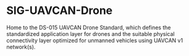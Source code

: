 # SIG-UAVCAN-Drone
Home to the DS-015 UAVCAN Drone Standard, which defines the standardized application layer for drones and the suitable physical connectivity layer optimized for unmanned vehicles using UAVCAN v1 network(s).
